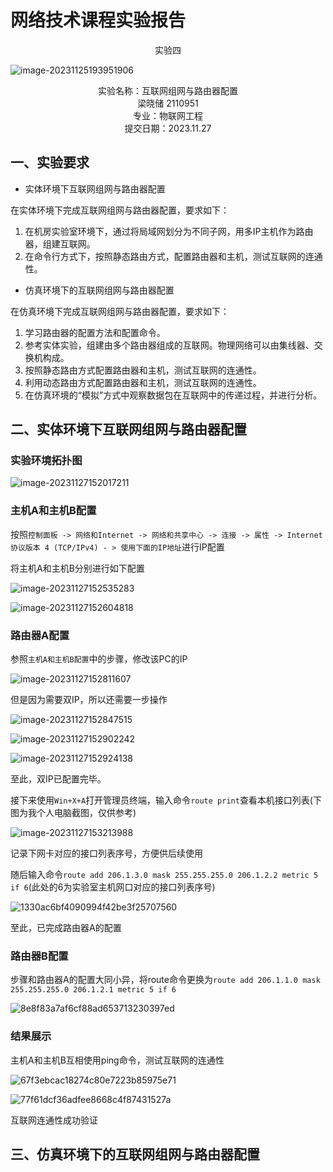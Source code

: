# 网络技术课程实验报告

<center>实验四</center>

![image-20231125193951906](./assets/image-20231125193951906.png)

<center>实验名称：互联网组网与路由器配置</center>

<center>梁晓储 2110951</center>

<center>专业：物联网工程</center>

<center>提交日期：2023.11.27</center>



## 一、实验要求

- 实体环境下互联网组网与路由器配置

在实体环境下完成互联网组网与路由器配置，要求如下：

1. 在机房实验室环境下，通过将局域网划分为不同子网，用多IP主机作为路由器，组建互联网。
2. 在命令行方式下，按照静态路由方式，配置路由器和主机，测试互联网的连通性。



- 仿真环境下的互联网组网与路由器配置

在仿真环境下完成互联网组网与路由器配置，要求如下：

1. 学习路由器的配置方法和配置命令。
2. 参考实体实验，组建由多个路由器组成的互联网。物理网络可以由集线器、交换机构成。
3. 按照静态路由方式配置路由器和主机，测试互联网的连通性。
4. 利用动态路由方式配置路由器和主机，测试互联网的连通性。
5. 在仿真环境的“模拟”方式中观察数据包在互联网中的传递过程，并进行分析。



## 二、实体环境下互联网组网与路由器配置

### 实验环境拓扑图

![image-20231127152017211](./assets/image-20231127152017211.png)



### 主机A和主机B配置

按照`控制面板 -> 网络和Internet -> 网络和共享中心 -> 连接 -> 属性 -> Internet 协议版本 4 (TCP/IPv4) - > 使用下面的IP地址`进行IP配置

将主机A和主机B分别进行如下配置

![image-20231127152535283](./assets/image-20231127152535283.png)

![image-20231127152604818](./assets/image-20231127152604818.png)



### 路由器A配置

参照`主机A和主机B配置`中的步骤，修改该PC的IP

![image-20231127152811607](./assets/image-20231127152811607.png)

但是因为需要双IP，所以还需要一步操作

![image-20231127152847515](./assets/image-20231127152847515.png)

![image-20231127152902242](./assets/image-20231127152902242.png)

![image-20231127152924138](./assets/image-20231127152924138.png)

至此，双IP已配置完毕。



接下来使用`Win+X+A`打开管理员终端，输入命令`route print`查看本机接口列表(下图为我个人电脑截图，仅供参考)

![image-20231127153213988](./assets/image-20231127153213988.png)

记录下网卡对应的接口列表序号，方便供后续使用



随后输入命令`route add 206.1.3.0 mask 255.255.255.0 206.1.2.2 metric 5 if 6`(此处的6为实验室主机网口对应的接口列表序号)

![1330ac6bf4090994f42be3f25707560](./assets/1330ac6bf4090994f42be3f25707560.jpg)



至此，已完成路由器A的配置



### 路由器B配置

步骤和路由器A的配置大同小异，将route命令更换为`route add 206.1.1.0 mask 255.255.255.0 206.1.2.1 metric 5 if 6`

![8e8f83a7af6cf88ad653713230397ed](./assets/8e8f83a7af6cf88ad653713230397ed.jpg)



### 结果展示

主机A和主机B互相使用ping命令，测试互联网的连通性

![67f3ebcac18274c80e7223b85975e71](./assets/67f3ebcac18274c80e7223b85975e71.jpg)

![77f61dcf36adfee8668c4f87431527a](./assets/77f61dcf36adfee8668c4f87431527a.jpg)

互联网连通性成功验证



## 三、仿真环境下的互联网组网与路由器配置

### 

